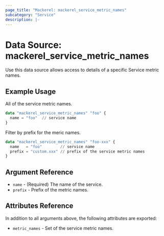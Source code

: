```yaml
---
page_title: "Mackerel: mackerel_service_metric_names"
subcategory: "Service"
description: |-
---
```


# Data Source: mackerel_service_metric_names

Use this data source allows access to details of a specific Service metric names.

## Example Usage

All of the service metric names.

```terraform
data "mackerel_service_metric_names" "foo" {
  name = "foo"  // service name
}
```

Filter by prefix for the meric names.

```terraform
data "mackerel_service_metric_names" "foo-xxx" {
  name   = "foo"        // service name
  prefix = "custom.xxx" // prefix of the service metric names
}
```

## Argument Reference

* `name` - (Required) The name of the service.
* `prefix` - Prefix of the metric names.

## Attributes Reference

In addition to all arguments above, the following attributes are exported:

* `metric_names` - Set of the service metric names.
